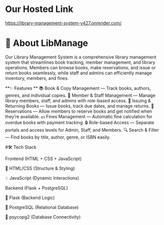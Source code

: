 # Our Hosted Link 
https://library-management-system-y427.onrender.com/


# 📌 About LibManage

Our Library Management System is a comprehensive library management system that streamlines book tracking, member management, and library operations. Members can browse books, make reservations, and issue or return books seamlessly, while staff and admins can efficiently manage inventory, members, and fines.

**✨ Features
**
📚 Book & Copy Management — Track books, authors, genres, and individual copies.
👥 Member & Staff Management — Manage library members, staff, and admins with role-based access.
📖 Issuing & Returning Books — Issue books, track due dates, and manage returns.
📅 Reservations — Allow members to reserve books and get notified when they’re available.
💵 Fines Management — Automatic fine calculation for overdue books with payment tracking.
🔒 Role-based Access — Separate portals and access levels for Admin, Staff, and Members.
🔍 Search & Filter — Find books by title, author, genre, or ISBN easily.

#🛠️ Tech Stack

Frontend (HTML + CSS + JavaScript)

🎨 HTML/CSS (Structure & Styling)

💡 JavaScript (Dynamic Interactions)


Backend (Flask + PostgreSQL)

🐍 Flask (Backend Logic)

🐘 PostgreSQL (Relational Database)

🔗 psycopg2 (Database Connectivity)
